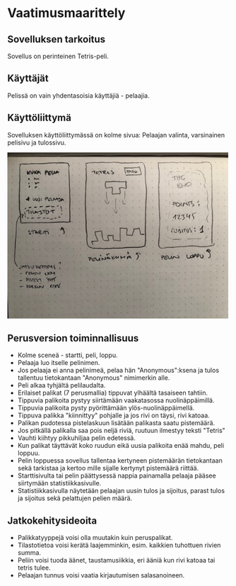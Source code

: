 # Vaatimusmaarittely

## Sovelluksen tarkoitus
Sovellus on perinteinen Tetris-peli.

## Käyttäjät
Pelissä on vain yhdentasoisia käyttäjiä - pelaajia. 

## Käyttöliittymä
Sovelluksen käyttöliittymässä on kolme sivua: Pelaajan valinta, varsinainen pelisivu ja tulossivu.

<img src="https://github.com/LauraACodes/ot-harjoitustyo/blob/master/dokumentaatio/kuvat/kayttoliittyma1.jpg" width="500">

## Perusversion toiminnallisuus
* Kolme sceneä - startti, peli, loppu.
* Pelaaja luo itselle pelinimen. 
* Jos pelaaja ei anna pelinimeä, pelaa hän "Anonymous":ksena ja tulos tallentuu tietokantaan "Anonymous" nimimerkin alle.
* Peli alkaa tyhjältä pelilaudalta.
* Erilaiset palikat (7 perusmallia) tippuvat ylhäältä tasaiseen tahtiin.
* Tippuvia palikoita pystyy siirtämään vaakatasossa nuolinäppäimillä.
* Tippuvia palikoita pysty pyörittämään ylös-nuolinäppäimellä.
* Tippuva palikka "kiinnittyy" pohjalle ja jos rivi on täysi, rivi katoaa.
* Palikan pudotessa pistelaskuun lisätään palikasta saatu pistemäärä.
* Jos pitkällä palikalla saa pois neljä riviä, ruutuun ilmestyy teksti "Tetris"
* Vauhti kiihtyy pikkuhiljaa pelin edetessä.
* Kun palikat täyttävät koko ruudun eikä uusia palikoita enää mahdu, peli loppuu.
* Pelin loppuessa sovellus tallentaa kertyneen pistemäärän tietokantaan sekä tarkistaa ja kertoo mille sijalle kertynyt pistemäärä riittää.
* Starttisivulta tai pelin päättysessä nappia painamalla pelaaja pääsee siirtymään statistiikkasivulle.
* Statistiikkasivulla näytetään pelaajan uusin tulos ja sijoitus, parast tulos ja sijoitus sekä pelattujen pelien määrä. 

## Jatkokehitysideoita
* Palikkatyyppejä voisi olla muutakin kuin peruspalikat.
* Tilastotietoa voisi kerätä laajemminkin, esim. kaikkien tuhottuen rivien summa.
* Peliin voisi tuoda äänet, taustamusiikkia, eri ääniä kun rivi katoaa tai tetris tulee.
* Pelaajan tunnus voisi vaatia kirjautumisen salasanoineen. 



